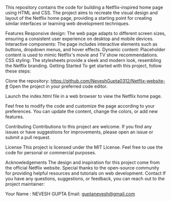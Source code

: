 This repository contains the code for building a Netflix-inspired home page using HTML and CSS. The project aims to recreate the visual design and layout of the Netflix home page, providing a starting point for creating similar interfaces or learning web development techniques.

Features
Responsive design: The web page adapts to different screen sizes, ensuring a consistent user experience on desktop and mobile devices.
Interactive components: The page includes interactive elements such as buttons, dropdown menus, and hover effects.
Dynamic content: Placeholder content is used to mimic Netflix's movie and TV show recommendations.
CSS styling: The stylesheets provide a sleek and modern look, resembling the Netflix branding.
Getting Started
To get started with this project, follow these steps:

Clone the repository:
https://github.com/NeveshGupta0312/Netflix-website-#
Open the project in your preferred code editor.

Launch the index.html file in a web browser to view the Netflix home page.

Feel free to modify the code and customize the page according to your preferences. You can update the content, change the colors, or add new features.

Contributing
Contributions to this project are welcome. If you find any issues or have suggestions for improvements, please open an issue or submit a pull request.

License
This project is licensed under the MIT License. Feel free to use the code for personal or commercial purposes.

Acknowledgements
The design and inspiration for this project come from the official Netflix website.
Special thanks to the open-source community for providing helpful resources and tutorials on web development.
Contact
If you have any questions, suggestions, or feedback, you can reach out to the project maintainer:

Your Name : NEVESH GUPTA
Email: guptanevesh@gmail.com
